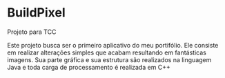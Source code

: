 # BuildPixel
Projeto para TCC


Este projeto busca ser o primeiro aplicativo do meu portifólio. Ele consiste em realizar alterações simples que 
acabam resultando em fantásticas imagens.
Sua parte gráfica e sua estrutura são realizados na linguagem Java e toda carga de processamento é realizada em C++




